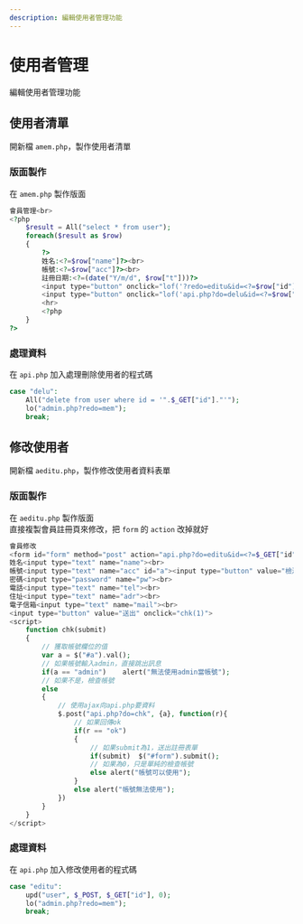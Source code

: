 ```yaml
---
description: 編輯使用者管理功能
---
```


# 使用者管理
編輯使用者管理功能  

## 使用者清單
開新檔 `amem.php`，製作使用者清單    

### 版面製作
在 `amem.php` 製作版面  
```php
會員管理<br>
<?php
	$result = All("select * from user");
	foreach($result as $row)
	{
		?>
		姓名:<?=$row["name"]?><br>
		帳號:<?=$row["acc"]?><br>
		註冊日期:<?=(date("Y/m/d", $row["t"]))?>
		<input type="button" onclick="lof('?redo=editu&id=<?=$row["id"]?>')" value="修改">
		<input type="button" onclick="lof('api.php?do=delu&id=<?=$row["id"]?>')" value="刪除">
		<hr>
		<?php
	}
?>
```
### 處理資料
在 `api.php` 加入處理刪除使用者的程式碼  
```php
case "delu":
    All("delete from user where id = '".$_GET["id"]."'");
    lo("admin.php?redo=mem");
    break;
```

## 修改使用者
開新檔 `aeditu.php`，製作修改使用者資料表單    

### 版面製作
在 `aeditu.php` 製作版面  
直接複製會員註冊頁來修改，把 `form` 的 `action` 改掉就好  
```php
會員修改
<form id="form" method="post" action="api.php?do=editu&id=<?=$_GET["id"]?>">
姓名<input type="text" name="name"><br>
帳號<input type="text" name="acc" id="a"><input type="button" value="檢測帳號" onclick="chk(0)"><br>
密碼<input type="password" name="pw"><br>
電話<input type="text" name="tel"><br>
住址<input type="text" name="adr"><br>
電子信箱<input type="text" name="mail"><br>
<input type="button" value="送出" onclick="chk(1)">
<script>
	function chk(submit)
	{
        // 獲取帳號欄位的值
        var a = $("#a").val();
        // 如果帳號輸入admin，直接跳出訊息
        if(a == "admin")	alert("無法使用admin當帳號");
        // 如果不是，檢查帳號
		else
		{
            // 使用ajax向api.php要資料
			$.post("api.php?do=chk", {a}, function(r){
                // 如果回傳ok
				if(r == "ok")
				{
                    // 如果submit為1，送出註冊表單
                    if(submit)	$("#form").submit();
                    // 如果為0，只是單純的檢查帳號
					else alert("帳號可以使用");
				}
				else alert("帳號無法使用");
			})	
		}
	}
</script>
```
### 處理資料
在 `api.php` 加入修改使用者的程式碼  
```php
case "editu":
    upd("user", $_POST, $_GET["id"], 0);
    lo("admin.php?redo=mem");
    break;
```